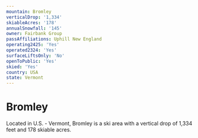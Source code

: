 ```yaml
---
mountain: Bromley
verticalDrop: '1,334'
skiableAcres: '178'
annualSnowfall: '145'
owner: Fairbank Group
passAffiliations: Uphill New England
operating2425: 'Yes'
operated2324: 'Yes'
surfaceLiftsOnly: 'No'
openToPublic: 'Yes'
skied: 'Yes'
country: USA
state: Vermont
---
```


# Bromley

Located in U.S. - Vermont, Bromley is a ski area with a vertical drop of 1,334 feet and 178 skiable acres.
